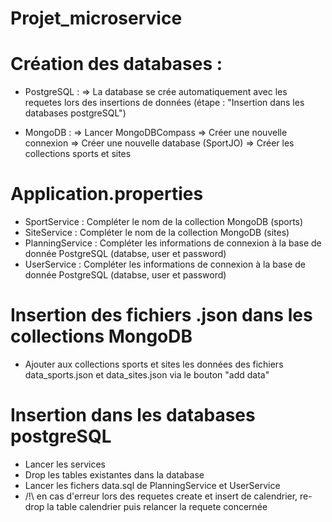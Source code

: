 # Projet_microservice

# Création des databases :
- PostgreSQL :
=> La database se crée automatiquement avec les requetes lors des insertions de données (étape : "Insertion dans les databases postgreSQL")


- MongoDB :
=> Lancer MongoDBCompass
=> Créer une nouvelle connexion
=> Créer une nouvelle database (SportJO)
=> Créer les collections sports et sites 

# Application.properties
- SportService : Compléter le nom de la collection MongoDB (sports)
- SiteService : Compléter le nom de la collection MongoDB (sites)
- PlanningService : Compléter les informations de connexion à la base de donnée PostgreSQL (databse, user et password)
- UserService : Compléter les informations de connexion à la base de donnée PostgreSQL (databse, user et password)

# Insertion des fichiers .json dans les collections MongoDB
- Ajouter aux collections sports et sites les données des fichiers data_sports.json et data_sites.json via le bouton "add data"

# Insertion dans les databases postgreSQL
- Lancer les services
- Drop les tables existantes dans la database
- Lancer les fichers data.sql de PlanningService et UserService
- /!\ en cas d'erreur lors des requetes create et insert de calendrier, re-drop la table calendrier puis relancer la requete concernée

